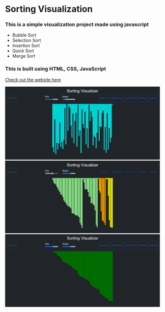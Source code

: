 # Sorting Visualization
### This is a simple visualization project made using javascript 
- Bubble Sort 
- Selection Sort
- Insertion Sort
- Quick Sort
- Merge Sort

### This is built using HTML, CSS, JavaScript <br/>

[Check out the website here](https://all-sorting-visualizer.netlify.app/)

<img src="img/img1.png"> <br/>
<img src="img/img2.png"> <br/>
<img src="img/img3.png"> <br/>